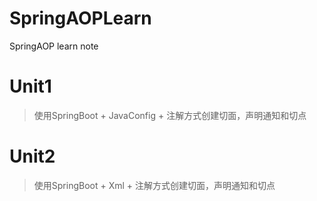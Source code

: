 # SpringAOPLearn
SpringAOP learn note

# Unit1 
> 使用SpringBoot + JavaConfig + 注解方式创建切面，声明通知和切点

# Unit2
> 使用SpringBoot + Xml + 注解方式创建切面，声明通知和切点
